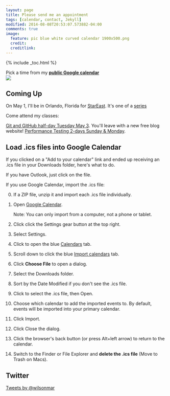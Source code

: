 ```yaml
---
layout: page
title: Please send me an appointment
tags: [calendar, contact, Jekyll]
modified: 2014-08-08T20:53:07.573882-04:00
comments: true
image:
  feature: pic blue white curved calendar 1900x500.png
  credit:
  creditlink:
---
```

{% include _toc.html %}

Pick a time from my <a target="_blank" href="https://www.google.com/calendar/embed?src=wilsonmar%40gmail.com
"><strong>public Google calendar</strong><br />
<img src="http://www.calenweb.com/png/en/2016/2016-yearly-calendar.png">
</a><!-- http://www.calenweb.com/png/en/2016/2016-yearly-calendar.png -->

## Coming Up

On May 1, I'll be in Orlando, Florida for 
<a target="_blank" href="https://stareast.techwell.com/">
StarEast</a>. It's one of a <a target="_blank" href="https://www.techwell.com/software-conferences/star-software-testing-conferences">
series</a>

Come attend my classes:

<a target="_blank" href="https://stareast.techwell.com/program/preconference-training/mastering-hp-loadrunner-performance-testing-stareast-2016">
Git and GitHub half-day Tuesday May 3</a>.
You'll leave with a new free blog website!

<a target="_blank" href="https://stareast.techwell.com/program/preconference-training/mastering-hp-loadrunner-performance-testing-stareast-2016">
Performance Testing 2-days Sunday & Monday</a>.


## Load .ics files into Google Calendar
If you clicked on a "Add to your calendar" link and ended up receiving an .ics file in your Downloads folder, here's what to do.

If you have Outlook, just click on the file.

If you use Google Calendar, import the .ics file:

0. If a ZIP file, unzip it and import each .ics file individually.

0. Open <a target="_blank" href="https://calendar.google.com/">Google Calendar</a>.

   Note: You can only import from a computer, not a phone or tablet.

0. Click click the Settings gear button at the top right.

0. Select Settings.

0. Click to open the blue <u>Calendars</u> tab.

0. Scroll down to click the blue <u>Import calendars</u> tab.

0. Click <strong>Choose File</strong> to open a dialog.

0. Select the Downloads folder.

0. Sort by the Date Modified if you don't see the .ics file.

0. Click to select the .ics file, then Open.

0. Choose which calendar to add the imported events to. By default, events will be imported into your primary calendar.

0. Click Import.

0. Click Close the dialog.

0. Click the browser's back button (or press Alt+left arrow) to return to the calendar.

0. Switch to the Finder or File Explorer and <strong>delete the .ics file</strong> (Move to Trash on Macs).


## Twitter

<a class="twitter-timeline"  href="https://twitter.com/wilsonmar" data-widget-id="711272963031470080">Tweets by @wilsonmar</a>
<script>!function(d,s,id){var js,fjs=d.getElementsByTagName(s)[0],p=/^http:/.test(d.location)?'http':'https';if(!d.getElementById(id)){js=d.createElement(s);js.id=id;js.src=p+"://platform.twitter.com/widgets.js";fjs.parentNode.insertBefore(js,fjs);}}(document,"script","twitter-wjs");</script>
          